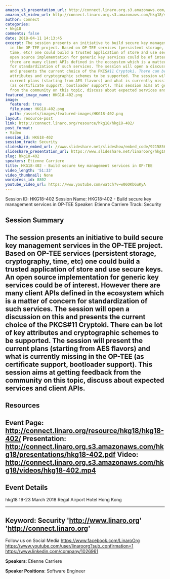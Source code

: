 ```yaml
---
amazon_s3_presentation_url: http://connect.linaro.org.s3.amazonaws.com/hkg18/presentations/hkg18-402.pdf
amazon_s3_video_url: http://connect.linaro.org.s3.amazonaws.com/hkg18/videos/hkg18-402.mp4
author: connect
categories:
- hkg18
comments: false
date: 2018-04-11 14:13:45
excerpt: The session presents an initiative to build secure key management services
  in the OP-TEE project. Based on OP-TEE services (persistent storage, cryptography,
  time, etc) one could build a trusted application of store and use secure keys. An
  open source implementation for generic key services could be of interest. However
  there are many client APIs defined in the ecosystem which is a matter of concern
  for standardization of such services. The session will open a discussion on this
  and presents the current choice of the PKCS#11 Cryptoki. There can be lot of key
  attributes and cryptographic schemes to be supported. The session will present the
  current plans (starting from AES flavors) and what is currently missing in the OP-TEE
  (as certificate support, bootloader support). This session aims at getting feedback
  from the community on this topic, discuss about expected services and client APIs.
featured_image_name: HKG18-402.png
image:
  featured: true
  file_name: HKG18-402.png
  path: /assets/images/featured-images/HKG18-402.png
layout: resource-post
link: http://connect.linaro.org/resource/hkg18/hkg18-402/
post_format:
- Video
session_id: HKG18-402
session_track: Security
slideshare_embed_url: //www.slideshare.net/slideshow/embed_code/92158569
slideshare_presentation_url: https://www.slideshare.net/linaroorg/hkg18402-build-secure-key-management-services-in-optee
slug: hkg18-402
speakers: Etienne Carriere
title: HKG18-402 - Build secure key management services in OP-TEE
video_length: '51:33'
video_thumbnail: None
wordpress_id: 8802
youtube_video_url: https://www.youtube.com/watch?v=w06OKbGuKyA
---
```


Session ID: HKG18-402
Session Name: HKG18-402 - Build secure key management services in OP-TEE
Speaker: Etienne Carriere
Track: Security


## Session Summary
The session presents an initiative to build secure key management services in the OP-TEE project. Based on OP-TEE services (persistent storage, cryptography, time, etc) one could build a trusted application of store and use secure keys. An open source implementation for generic key services could be of interest. However there are many client APIs defined in the ecosystem which is a matter of concern for standardization of such services. The session will open a discussion on this and presents the current choice of the PKCS#11 Cryptoki. There can be lot of key attributes and cryptographic schemes to be supported. The session will present the current plans (starting from AES flavors) and what is currently missing in the OP-TEE (as certificate support, bootloader support). This session aims at getting feedback from the community on this topic, discuss about expected services and client APIs.
---------------------------------------------------
## Resources
Event Page: http://connect.linaro.org/resource/hkg18/hkg18-402/
Presentation: http://connect.linaro.org.s3.amazonaws.com/hkg18/presentations/hkg18-402.pdf
Video: http://connect.linaro.org.s3.amazonaws.com/hkg18/videos/hkg18-402.mp4
 ---------------------------------------------------
## Event Details
hkg18
19-23 March 2018 
Regal Airport Hotel Hong Kong

---------------------------------------------------
Keyword: Security
'http://www.linaro.org'
'http://connect.linaro.org'
---------------------------------------------------
Follow us on Social Media
https://www.facebook.com/LinaroOrg
https://www.youtube.com/user/linaroorg?sub_confirmation=1
https://www.linkedin.com/company/1026961

**Speakers**: Etienne Carriere

**Speaker Positions**: Software Engineer